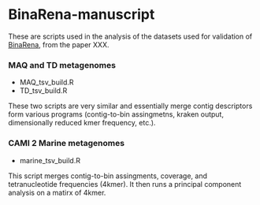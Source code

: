 # BinaRena-manuscript
These are scripts used in the analysis of the datasets used for validation of [BinaRena](https://github.com/qiyunlab/binarena), from the paper XXX.

### MAQ and TD metagenomes

 - MAQ_tsv_build.R
 - TD_tsv_build.R
 
These two scripts are very similar and essentially merge contig descriptors form various programs (contig-to-bin assingmetns, kraken output, dimensionally reduced kmer frequency, etc.). 

### CAMI 2 Marine metagenomes

  - marine_tsv_build.R
 
 This script merges contig-to-bin assingments, coverage, and tetranucleotide frequencies (4kmer). It then runs a principal component analysis on a matirx of 4kmer.  
